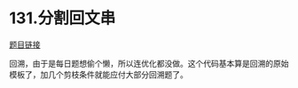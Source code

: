 # 131.分割回文串

[题目链接](https://leetcode-cn.com/problems/palindrome-partitioning/)  

回溯，由于是每日题想偷个懒，所以连优化都没做。这个代码基本算是回溯的原始模板了，加几个剪枝条件就能应付大部分回溯题了。
